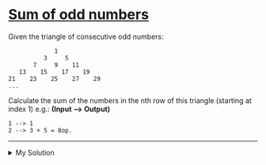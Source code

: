# [Sum of odd numbers](https://www.codewars.com/kata/55fd2d567d94ac3bc9000064)

Given the triangle of consecutive odd numbers:

```
             1
          3     5
       7     9    11
   13    15    17    19
21    23    25    27    29
...
```

Calculate the sum of the numbers in the nth row of this triangle (starting at index 1) e.g.: **(Input --> Output)**

```
1 --> 1
2 --> 3 + 5 = 8op.
```

---

<details><summary>My Solution</summary>

```js
function rowSumOddNumbers(n) {
  const firstNumber = n ** 2 - n + 1; // First number in the nth row
  const lastNumber = n ** 2 + n - 1; // Last number in the nth row

  // Sum of an arithmetic series: (n/2) * (firstNumber + lastNumber)
  return (n / 2) * (firstNumber + lastNumber); // => (n / 2) * (n ** 2 - n + 1 + n ** 2 + n - 1) => N **#
}
```

</details>
